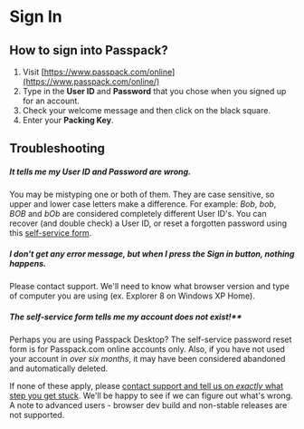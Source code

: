 # Sign In

## How to sign into Passpack?

1. Visit [https://www.passpack.com/online](https://www.passpack.com/online/)
2. Type in the **User ID** and **Password** that you chose when you signed up for an account.  
3. Check your welcome message and then click on the black square.
4. Enter your **Packing Key**.

## Troubleshooting

##### **It tells me my User ID and Password are wrong.**

You may be mistyping one or both of them. They are case sensitive, so upper and lower case letters make a difference. For example: _Bob_, _bob_, _BOB_ and _bOb_ are considered completely different User ID's. You can recover \(and double check\) a User ID, or reset a forgotten password using this [self-service form](http://www.passpack.com/reset).

##### I don't get any error message, but when I press the Sign in button, nothing happens.

Please contact support. We'll need to know what browser version and type of computer you are using \(ex. Explorer 8 on Windows XP Home\).

##### The self-service form tells me my account does not exist!**

Perhaps you are using Passpack Desktop? The self-service password reset form is for Passpack.com online accounts only. Also, if you have not used your account in _over six months_, it may have been considered abandoned and automatically deleted.

If none of these apply, please [contact support and tell us on _exactly_ what step you get stuck](https://support.passpack.com/hc/en-us/requests/new). We'll be happy to see if we can figure out what's wrong. A note to advanced users - browser dev build and non-stable releases are not supported.

